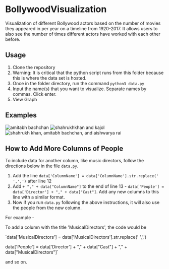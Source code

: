 # BollywoodVisualization
Visualization of different Bollywood actors based on the number of movies they appeared in per year on a timeline from 1920-2017. It allows users to also see the number of times different actors have worked with each other before.

## Usage
1) Clone the repository 
2) Warning: It is critical that the python script runs from this folder because this is where the data set is hosted. 
3) Once in the folder directory, run the command ` python3 data.py `
4) Input the name(s) that you want to visualize. Separate names by commas. Click enter.
5) View Graph

## Examples
![amitabh bachchan](/Examples/AmitabhBachchan.png)
![shahrukhkhan and kajol](/Examples/ShahrukhKhan_Kajol.png)
![shahrukh khan, amitabh bachchan, and aishwarya rai](/Examples/AishwaryaRai_AmitabhBachchan_ShahrukhKhan.png)

## How to Add More Columns of People
To include data for another column, like music directors, follow the directions below in the file `data.py`.

1) Add the line `data['ColumnName'] = data['ColumnName'].str.replace(' ',',')` after line 12
2) Add ` + "," + data["ColumnName"] ` to the end of line 13 - `data['People'] = data['Director'] + "," + data["Cast"]`. Add any new columns to this line with a similar format.
3) Now if you run `data.py` following the above instructions, it will also use the people from the new column.

For example - 

To add a column with the title 'MusicalDirectors', the code would be 

`data['MusicalDirectors'] = data['MusicalDirectors'].str.replace(' ',',')

data['People'] = data['Director'] + "," + data["Cast"] + "," + data["MusicalDirectors"]`

and so on.
